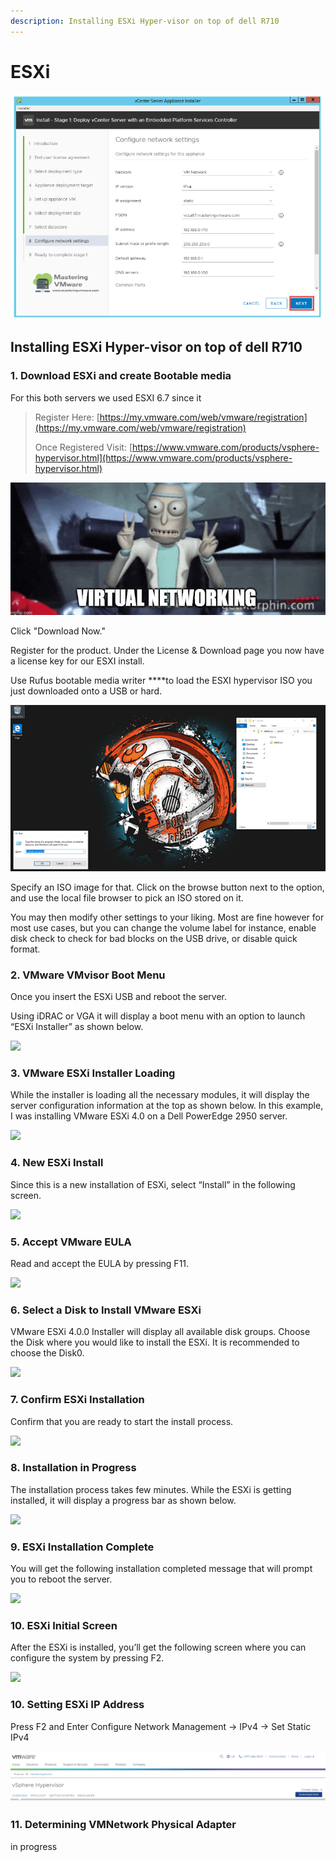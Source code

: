 ```yaml
---
description: Installing ESXi Hyper-visor on top of dell R710
---
```


# ESXi

![](../../.gitbook/assets/image%20%2854%29.png)

## Installing ESXi Hyper-visor on top of dell R710

### **1. Download ESXi and create B**ootable **media**

For this both servers we used ESXI 6.7 since it 

> Register Here: [https://my.vmware.com/web/vmware/registration](https://my.vmware.com/web/vmware/registration)
>
> Once Registered Visit: [https://www.vmware.com/products/vsphere-hypervisor.html](https://www.vmware.com/products/vsphere-hypervisor.html)

![](../../.gitbook/assets/image%20%2874%29.png)

Click "Download Now." 

Register for the product. Under the License & Download page you now have a license key for our ESXI install. 

Use Rufus bootable media writer ****to load the ESXI hypervisor ISO you just downloaded onto a USB or hard. 

![](../../.gitbook/assets/image%20%2824%29.png)

Specify an ISO image for that. Click on the browse button next to the option, and use the local file browser to pick an ISO stored on it.

You may then modify other settings to your liking. Most are fine however for most use cases, but you can change the volume label for instance, enable disk check to check for bad blocks on the USB drive, or disable quick format. 



### 2. VMware VMvisor Boot Menu

Once you insert the ESXi USB and reboot the server.

Using iDRAC or VGA it will display a boot menu with an option to launch “ESXi Installer” as shown below.  


![](https://static.thegeekstuff.com/wp-content/uploads/2010/06/1-vmvisor-boot-menu.png)

### 3. VMware ESXi Installer Loading

While the installer is loading all the necessary modules, it will display the server configuration information at the top as shown below. In this example, I was installing VMware ESXi 4.0 on a Dell PowerEdge 2950 server.

![](https://static.thegeekstuff.com/wp-content/uploads/2010/06/2-vmware-esxi-installer-loading.png)

### 4. New ESXi Install

Since this is a new installation of ESXi, select “Install” in the following screen.  


![](https://static.thegeekstuff.com/wp-content/uploads/2010/06/3-vmware-esxi-install-prompt.png)

### 5. Accept VMware EULA

Read and accept the EULA by pressing F11.  


![](https://static.thegeekstuff.com/wp-content/uploads/2010/06/4-vmware-esxi-accept-eula-300x258.png)

### 6. Select a Disk to Install VMware ESXi

VMware ESXi 4.0.0 Installer will display all available disk groups. Choose the Disk where you would like to install the ESXi. It is recommended to choose the Disk0.  


![](https://static.thegeekstuff.com/wp-content/uploads/2010/06/5-vmware-esxi-select-disk.png)

### 7. Confirm ESXi Installation

Confirm that you are ready to start the install process.  


![](https://static.thegeekstuff.com/wp-content/uploads/2010/06/6-vmware-esxi-confirm-install-300x80.png)

### 8. Installation in Progress

The installation process takes few minutes. While the ESXi is getting installed, it will display a progress bar as shown below.  


![](https://static.thegeekstuff.com/wp-content/uploads/2010/06/7-vmware-esxi-installing.png)

### 9. ESXi Installation Complete

You will get the following installation completed message that will prompt you to reboot the server.

![](https://static.thegeekstuff.com/wp-content/uploads/2010/06/8-vmware-install-complete-300x201.png)

### 10. ESXi Initial Screen

After the ESXi is installed, you’ll get the following screen where you can configure the system by pressing F2.  
  


![](https://static.thegeekstuff.com/wp-content/uploads/2010/06/10-vmware-esxi-launched1.png)

### 10. Setting ESXi IP Address

Press F2 and Enter Configure Network Management -&gt; IPv4 -&gt; Set Static IPv4

![](../../.gitbook/assets/image%20%2839%29.png)

### 11. Determining VMNetwork Physical Adapter

in progress







